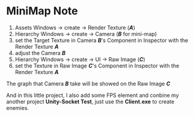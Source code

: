MiniMap Note
===
1. Assets Windows → create → Render Texture (***A***)
2. Hierarchy Windows → create → Camera (***B***  for mini-map)
3. set the Target Texture in Camera ***B***'s Component in Inspector with the Render Texture ***A***
4. adjust the Camera ***B***
5. Hierarchy Windows → create → UI → Raw Image (***C***)
6. set the Texture in Raw Image ***C***'s Component in Inspector with the Render Texture ***A***

The graph that Camera ***B*** take will be showed on the Raw Image ***C***

And in this little project, I also add some FPS element and conbine my another project **Unity-Socket Test**, just use the **Client.exe** to create enemies.
